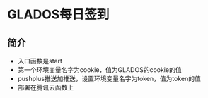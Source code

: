 # GLADOS每日签到

## 简介

- 入口函数是start
- 第一个环境变量名字为cookie，值为GLADOS的cookie的值
- pushplus推送加推送，设置环境变量名字为token，值为token的值
- 部署在腾讯云函数上
